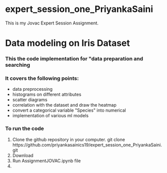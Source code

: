 # expert_session_one_PriyankaSaini
This is my Jovac Expert Session Assignment.

<H1> Data modeling on Iris Dataset</H1>

<H3> This the code implementation for "data preparation and searching </H3>

<H3> It covers the following points: </H3>
<ul>
  <li> data preprocessing</li>
  <li> histograms on different attributes</li>
  <li> scatter diagrams </li>
  <li> correlation with the dataset and draw the heatmap </li>
  <li> convert a categorical variable "Species" into numerical </li>
  <li> implementation of various ml models </li>
 </ul>
 
 <H3> To run the code</H3>
 <ol>
  <li> Clone the github repository in your computer. git clone https://github.com/priyankasainics19/expert_session_one_PriyankaSaini.git</li>
  <li> Download 
  <li> Run AssignmentJOVAC.ipynb file </li>
  <li> 
 
